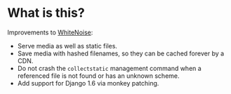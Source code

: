 # What is this?

Improvements to [WhiteNoise][0]:

  * Serve media as well as static files.
  * Save media with hashed filenames, so they can be cached forever by a CDN.
  * Do not crash the ``collectstatic`` management command when a referenced
    file is not found or has an unknown scheme.
  * Add support for Django 1.6 via monkey patching.

[0]: https://github.com/evansd/whitenoise/
